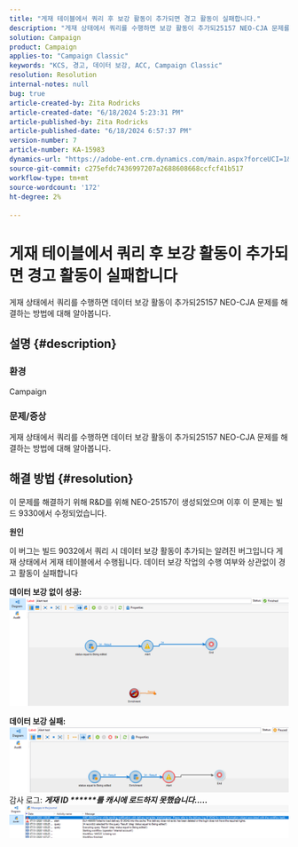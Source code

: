 ```yaml
---
title: "게재 테이블에서 쿼리 후 보강 활동이 추가되면 경고 활동이 실패합니다."
description: "게재 상태에서 쿼리를 수행하면 보강 활동이 추가되25157 NEO-CJA 문제를 해결하는 방법에 대해 알아봅니다."
solution: Campaign
product: Campaign
applies-to: "Campaign Classic"
keywords: "KCS, 경고, 데이터 보강, ACC, Campaign Classic"
resolution: Resolution
internal-notes: null
bug: true
article-created-by: Zita Rodricks
article-created-date: "6/18/2024 5:23:31 PM"
article-published-by: Zita Rodricks
article-published-date: "6/18/2024 6:57:37 PM"
version-number: 7
article-number: KA-15983
dynamics-url: "https://adobe-ent.crm.dynamics.com/main.aspx?forceUCI=1&pagetype=entityrecord&etn=knowledgearticle&id=b58d197b-972d-ef11-840a-002248084fbb"
source-git-commit: c275efdc7436997207a2688608668ccfcf41b517
workflow-type: tm+mt
source-wordcount: '172'
ht-degree: 2%

---
```


# 게재 테이블에서 쿼리 후 보강 활동이 추가되면 경고 활동이 실패합니다


게재 상태에서 쿼리를 수행하면 데이터 보강 활동이 추가되25157 NEO-CJA 문제를 해결하는 방법에 대해 알아봅니다.

## 설명 {#description}


### 환경

Campaign

### 문제/증상

게재 상태에서 쿼리를 수행하면 데이터 보강 활동이 추가되25157 NEO-CJA 문제를 해결하는 방법에 대해 알아봅니다.


## 해결 방법 {#resolution}


이 문제를 해결하기 위해 R&amp;D를 위해 NEO-25157이 생성되었으며 이후 이 문제는 빌드 9330에서 수정되었습니다.

<b>원인</b>


이 버그는 빌드 9032에서 쿼리 시 데이터 보강 활동이 추가되는 알려진 버그입니다<b> </b>게재 상태에서 게재 테이블에서 수행됩니다. 데이터 보강 작업의 수행 여부와 상관없이 경고 활동이 실패합니다

<b>데이터 보강 없이 성공:</b>
![](assets/ab975c07-d043-ed11-bba2-0022480868ff.png)

<b>데이터 보강 실패:</b>
![](assets/ad975c07-d043-ed11-bba2-0022480868ff.png)
감사 로그: <b>*게재 ID \*\*\*\*\*\*를 캐시에 로드하지 못했습니다.....</b>*
![](assets/ac975c07-d043-ed11-bba2-0022480868ff.png)
